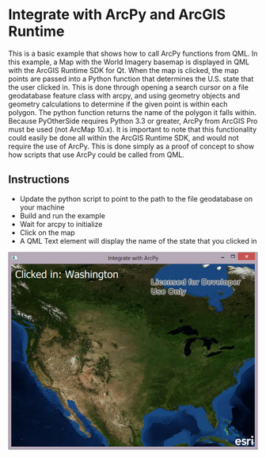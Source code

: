 # Integrate with ArcPy and ArcGIS Runtime
This is a basic example that shows how to call ArcPy functions from QML. In this example, a Map with the World Imagery basemap is displayed in QML with the ArcGIS Runtime SDK for Qt. When the map is clicked, the map points are passed into a Python function that determines the U.S. state that the user clicked in. This is done through opening a search cursor on a file geodatabase feature class with arcpy, and using geometry objects and geometry calculations to determine if the given point is within each polygon. The python function returns the name of the polygon it falls within. Because PyOtherSide requires Python 3.3 or greater, ArcPy from ArcGIS Pro must be used (not ArcMap 10.x). It is important to note that this functionality could easily be done all within the ArcGIS Runtime SDK, and would not require the use of ArcPy. This is done simply as a proof of concept to show how scripts that use ArcPy could be called from QML.

## Instructions
* Update the python script to point to the path to the file geodatabase on your machine
* Build and run the example
* Wait for arcpy to initialize
* Click on the map
* A QML Text element will display the name of the state that you clicked in

![](screenshot.png)